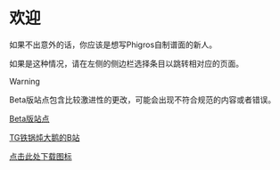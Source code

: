 # 欢迎

如果不出意外的话，你应该是想写Phigros自制谱面的新人。

如果是这种情况，请在左侧的侧边栏选择条目以跳转相对应的页面。

> [!WARNING]
>
> Beta版站点包含比较激进性的更改，可能会出现不符合规范的内容或者错误。

[Beta版站点](https://docs.teambye.us.kg/)

[TG铁锅炖大鹅的B站](https://space.bilibili.com/508557497)

[点击此处下载图标](/icon.svg)